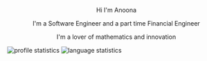 <p align=center> Hi  I'm  Anoona </p>
<p align=center> I'm a Software Engineer and a part time Financial Engineer </p>
<p align=center> I'm a lover of mathematics and innovation  </p>




<img src="http://github-profile-summary-cards.vercel.app/api/cards/profile-details?username=Anoonaa&theme=github" alt="profile statistics"/>  <img src="https://github-readme-stats.vercel.app/api/top-langs?username=Anoonaa&layout=compact" alt="language statistics"/>
